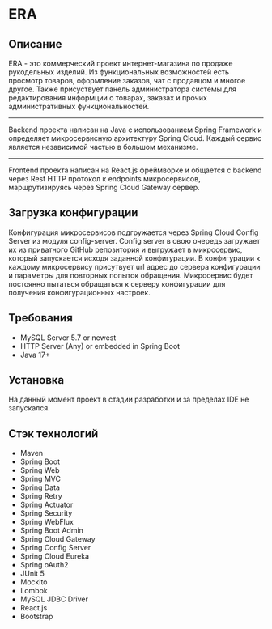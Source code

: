# ERA

## Описание

ERA - это коммерческий проект интернет-магазина по продаже рукодельных изделий.
Из функциональных возможностей есть просмотр товаров, оформление заказов, чат с продавцом и многое другое.
Также присуствует панель администратора системы для редактирования информции о товарах, заказах и прочих административных функциональностей.
___
Backend проекта написан на Java с использованием Spring Framework
и определяет микросервисную архитектуру Spring Cloud. Каждый сервис является
независимой частью в большом механизме.
___
Frontend проекта написан на React.js фреймворке и
общается с backend через Rest HTTP протокол к endpoints микросервисов,
маршрутизируясь через Spring Cloud Gateway сервер.

## Загрузка конфигурации

Конфигурация микросервисов подгружается через Spring Cloud Config Server из модуля config-server.
Config server в свою очередь загружает их из приватного GitHub репозитория и выгружает в микросервис, который запускается
исходя заданной конфигурации. В конфигурации к каждому микросервису присутвует url адрес до сервера
конфигурации и параметры для повторных попыток обращения. Микросервис будет постоянно пытаться обращаться
к серверу конфигурации для получения конфигурационных настроек.

## Требования

- MySQL Server 5.7 or newest
- HTTP Server (Any) or embedded in Spring Boot
- Java 17+

## Установка

На данный момент проект в стадии разработки и за пределах IDE не запускался.

## Стэк технологий

- Maven
- Spring Boot
- Spring Web
- Spring MVC
- Spring Data
- Spring Retry
- Spring Actuator
- Spring Security
- Spring WebFlux
- Spring Boot Admin
- Spring Cloud Gateway
- Spring Config Server
- Spring Cloud Eureka
- Spring oAuth2
- JUnit 5
- Mockito
- Lombok
- MySQL JDBC Driver
- React.js
- Bootstrap